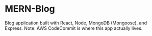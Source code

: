 # MERN-Blog
Blog application built with React, Node, MongoDB (Mongoose), and Express.
Note: AWS CodeCommit is where this app actually lives.

